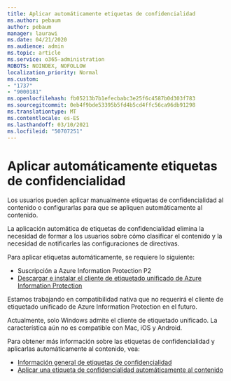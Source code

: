 ```yaml
---
title: Aplicar automáticamente etiquetas de confidencialidad
ms.author: pebaum
author: pebaum
manager: laurawi
ms.date: 04/21/2020
ms.audience: admin
ms.topic: article
ms.service: o365-administration
ROBOTS: NOINDEX, NOFOLLOW
localization_priority: Normal
ms.custom:
- "1737"
- "9000181"
ms.openlocfilehash: fb05213b7b1efecbabc3e25f6c4587b0d303f783
ms.sourcegitcommit: 0eb4f9bde53395b5fd4b5cd4ffc56ca96db91298
ms.translationtype: MT
ms.contentlocale: es-ES
ms.lasthandoff: 03/10/2021
ms.locfileid: "50707251"
---
```

# <a name="auto-apply-sensitivity-labels"></a>Aplicar automáticamente etiquetas de confidencialidad

Los usuarios pueden aplicar manualmente etiquetas de confidencialidad al contenido o configurarlas para que se apliquen automáticamente al contenido.

La aplicación automática de etiquetas de confidencialidad elimina la necesidad de formar a los usuarios sobre cómo clasificar el contenido y la necesidad de notificarles las configuraciones de directivas.

Para aplicar etiquetas automáticamente, se requiere lo siguiente:

- Suscripción a Azure Information Protection P2
- [Descargar e instalar el cliente de etiquetado unificado de Azure Information Protection](https://docs.microsoft.com/azure/information-protection/rms-client/install-unifiedlabelingclient-app)

Estamos trabajando en compatibilidad nativa que no requerirá el cliente de etiquetado unificado de Azure Information Protection en el futuro.

Actualmente, solo Windows admite el cliente de etiquetado unificado.  La característica aún no es compatible con Mac, iOS y Android.

Para obtener más información sobre las etiquetas de confidencialidad y aplicarlas automáticamente al contenido, vea:

- [Información general de etiquetas de confidencialidad](https://docs.microsoft.com/microsoft-365/compliance/sensitivity-labels)
- [Aplicar una etiqueta de confidencialidad automáticamente al contenido](https://docs.microsoft.com/microsoft-365/compliance/apply-sensitivity-label-automatically)